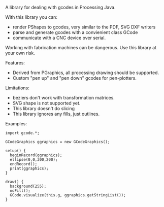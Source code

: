 A library for dealing with gcodes in Processing Java. 

With this library you can:
* render PShapes to gcodes, very similar to the PDF, SVG DXF writers
* parse and generate gcodes with a convienient class GCode
* communicate with a CNC device over serial.

Working with fabrication machines can be dangerous. Use this library at your own risk. 

Features:
* Derived from PGraphics, all processing drawing should be supported.
* Custom "pen up" and "pen down" gcodes for pen-plotters.

Limitations:
* beziers don't work with transformation matrices.
* SVG shape is not supported yet.
* This library doesn't do slicing
* This library ignores any fills, just outlines. 


Examples:

```
import gcode.*;

GCodeGraphics ggraphics = new GCodeGraphics();

setup() {
  beginRecord(ggraphics);
  ellipse(0,0,300,200);
  endRecord();
  print(ggraphics);
}

draw() {
  background(255);
  noFill();
  GCode.visualize(this.g, ggraphics.getStringList());
}
````




